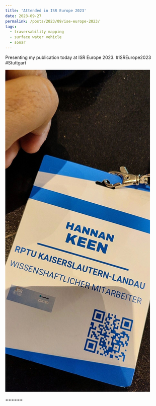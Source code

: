 ```yaml
---
title: 'Attended in ISR Europe 2023'
date: 2023-09-27
permalink: /posts/2023/09/ise-europe-2023/
tags:
  - traversability mapping
  - surface water vehicle
  - sonar
---
```


Presenting my publication today at ISR Europe 2023. #ISREurope2023 #Stuttgart

![Alt text](../images/1695816202724.jpeg)

======
